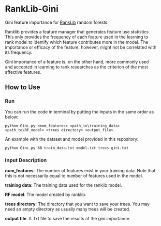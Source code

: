 # RankLib-Gini
Gini feature importance for [RankLib](https://sourceforge.net/p/lemur/wiki/RankLib/) random forests:

Ranklib provides a feature manager that generates feature use statistics. This only provides the frequency of each feature used in the learning to rank model to identify which feature contributes more in the model. The importance or efficacy of the feature, however, might not be correlated with its frequency.

Gini importance of a feature is, on the other hand, more commonly used and accepted in learning to rank researches as the criterion of the most affective features.

## How to Use

### Run
You can run the code in terminal by putting the inputs in the same order as below:
                 
    python Gini.py <num_features> <path_to\training_data> <path_to\RF_model> <trees directory> <output_file>

An example with the dataset and model provided in this repository:
     
    python Gini.py 68 train_data.txt model.txt trees gini.txt

### Input Description
**num_features**: The number of features exist in your training data. Note that this is not necessarily equal to number of features used in the model.

**training data**: The training data used for the ranklib model.

**RF model**: The model created by ranklib.

**trees directory**: The directory that you want to save your trees. You may need an empty directory as usually many trees will be created.

**output file**: A .txt file to save the results of the gini importance.
